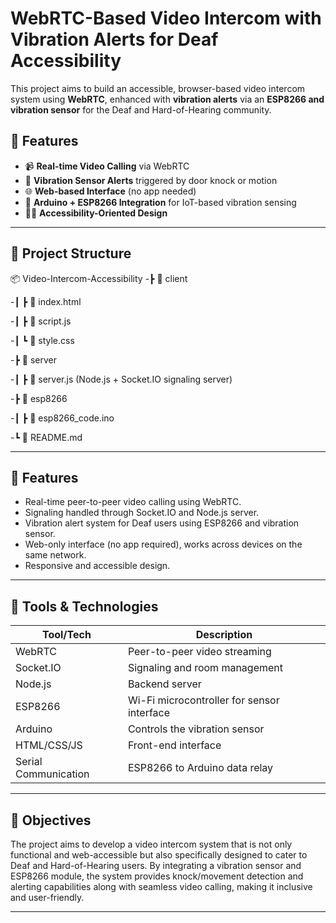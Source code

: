 # WebRTC-Based Video Intercom with Vibration Alerts for Deaf Accessibility

This project aims to build an accessible, browser-based video intercom system using **WebRTC**, enhanced with **vibration alerts** via an **ESP8266 and vibration sensor** for the Deaf and Hard-of-Hearing community.

## 🚀 Features

- 📹 **Real-time Video Calling** via WebRTC
- 🔔 **Vibration Sensor Alerts** triggered by door knock or motion
- 🌐 **Web-based Interface** (no app needed)
- 🔌 **Arduino + ESP8266 Integration** for IoT-based vibration sensing
- 🧏‍♂️ **Accessibility-Oriented Design**

---

## 📁 Project Structure

📦 Video-Intercom-Accessibility
-┣ 📂 client

-┃ ┣ 📜 index.html

-┃ ┣ 📜 script.js

-┃ ┗ 📜 style.css

-┣ 📂 server

-┃ ┣ 📜 server.js (Node.js + Socket.IO signaling server)

-┣ 📂 esp8266

-┃ ┣ 📜 esp8266_code.ino

-┗ 📜 README.md


---

## 📌 Features

- Real-time peer-to-peer video calling using WebRTC.
- Signaling handled through Socket.IO and Node.js server.
- Vibration alert system for Deaf users using ESP8266 and vibration sensor.
- Web-only interface (no app required), works across devices on the same network.
- Responsive and accessible design.

---

## 🔧 Tools & Technologies

| Tool/Tech | Description |
|----------|-------------|
| WebRTC | Peer-to-peer video streaming |
| Socket.IO | Signaling and room management |
| Node.js | Backend server |
| ESP8266 | Wi-Fi microcontroller for sensor interface |
| Arduino | Controls the vibration sensor |
| HTML/CSS/JS | Front-end interface |
| Serial Communication | ESP8266 to Arduino data relay |

---

## 🎯 Objectives

The project aims to develop a video intercom system that is not only functional and web-accessible but also specifically designed to cater to Deaf and Hard-of-Hearing users. By integrating a vibration sensor and ESP8266 module, the system provides knock/movement detection and alerting capabilities along with seamless video calling, making it inclusive and user-friendly.

---
